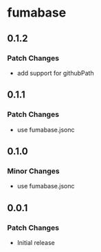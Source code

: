 # fumabase

## 0.1.2

### Patch Changes

- add support for githubPath

## 0.1.1

### Patch Changes

- use fumabase.jsonc

## 0.1.0

### Minor Changes

- use fumabase.jsonc

## 0.0.1

### Patch Changes

- Initial release
